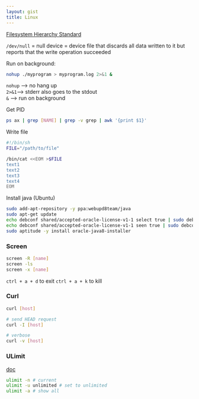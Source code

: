 ```yaml
---
layout: gist
title: Linux
---
```



[Filesystem Hierarchy Standard](http://refspecs.linuxfoundation.org/FHS_2.3/fhs-2.3.html)

`/dev/null` = null device =  device file that discards all data written to it but reports that the write operation succeeded

Run on background:
```sh
nohup ./myprogram > myprogram.log 2>&1 &
```
`nohup` --> no hang up  
`2>&1`--> stderr also goes to the stdout  
`&` --> run on background  
  

Get PID
```sh
ps ax | grep [NAME] | grep -v grep | awk '{print $1}'
```

Write file 
```sh
#!/bin/sh
FILE="/path/to/file"

/bin/cat <<EOM >$FILE
text1
text2
text3
text4
EOM
```

Install java (Ubuntu)
```sh
sudo add-apt-repository -y ppa:webupd8team/java
sudo apt-get update
echo debconf shared/accepted-oracle-license-v1-1 select true | sudo debconf-set-selections
echo debconf shared/accepted-oracle-license-v1-1 seen true | sudo debconf-set-selections
sudo aptitude -y install oracle-java8-installer
```


### Screen

```sh
screen -R [name]
screen -ls 
screen -x [name]

```

`ctrl + a + d` to exit
`ctrl + a + k` to kill


### Curl

```sh
curl [host]

# send HEAD request
curl -I [host]

# verbose 
curl -v [host]
```

### ULimit

[doc](https://ss64.com/bash/ulimit.html)

```sh
ulimit -n # current
ulimit -u unlimited # set to unlimited
ulimit -a # show all
```
